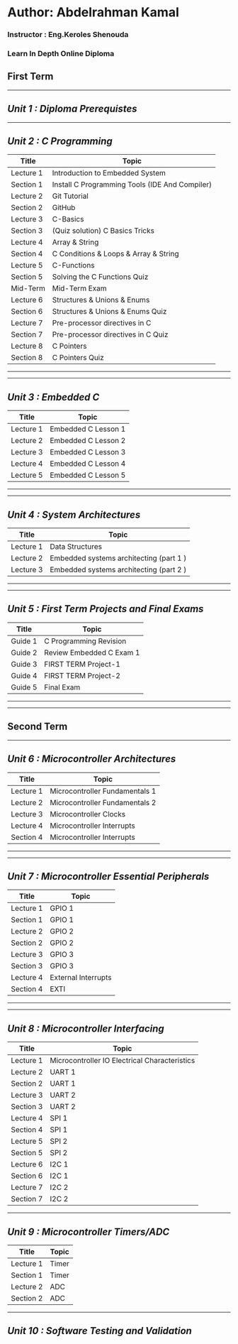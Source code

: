 # Author: Abdelrahman Kamal

### Instructor : Eng.Keroles Shenouda
### Learn In Depth Online Diploma
## First Term ##
__________________________________________________________________
## _Unit 1 : Diploma Prerequistes_
__________________________________________________________________
## _Unit 2 : C Programming_
| Title | Topic |
| ----- | ------|
| Lecture 1 | Introduction to Embedded System |
| Section 1 | Install C Programming Tools (IDE And Compiler) |
| Lecture 2 | Git Tutorial |
| Section 2 | GitHub |
| Lecture 3 | C-Basics |
| Section 3 | (Quiz solution) C Basics Tricks |
| Lecture 4 | Array & String |
| Section 4 | C Conditions & Loops & Array & String |
| Lecture 5 | C-Functions |
| Section 5 | Solving the C Functions Quiz |
| Mid-Term | Mid-Term Exam |
| Lecture 6 | Structures & Unions & Enums |
| Section 6 | Structures & Unions & Enums Quiz |
| Lecture 7 | Pre-processor directives in C |
| Section 7 | Pre-processor directives in C Quiz |
| Lecture 8 | C Pointers |
| Section 8 | C Pointers Quiz |
 __________________________________________________________________
 __________________________________________________________________
## _Unit 3 : Embedded C_
| Title | Topic |
| ----- | ------|
| Lecture 1 | Embedded C Lesson 1 |
| Lecture 2 | Embedded C Lesson 2 |
| Lecture 3 | Embedded C Lesson 3 |
| Lecture 4 | Embedded C Lesson 4 |
| Lecture 5 | Embedded C Lesson 5 |
__________________________________________________________________
__________________________________________________________________
## _Unit 4 : System Architectures_
| Title | Topic |
| ----- | ------|
| Lecture 1 | Data Structures |
| Lecture 2 | Embedded systems architecting (part 1 ) |
| Lecture 3 | Embedded systems architecting (part 2 ) |
__________________________________________________________________
__________________________________________________________________
## _Unit 5 : First Term Projects and Final Exams_
| Title | Topic |
| ----- | ------|
| Guide 1 | C Programming Revision |
| Guide 2 | Review Embedded C Exam 1 |
| Guide 3 | FIRST TERM Project-1 |
| Guide 4 | FIRST TERM Project-2 |
| Guide 5 | Final Exam |
__________________________________________________________________
__________________________________________________________________
## Second Term ##
__________________________________________________________________
## _Unit 6 : Microcontroller Architectures_
| Title | Topic |
| ----- | ------|
| Lecture 1 | Microcontroller Fundamentals 1 |
| Lecture 2 | Microcontroller Fundamentals 2|
| Lecture 3 | Microcontroller Clocks|
| Lecture 4 | Microcontroller Interrupts |
| Section 4 | Microcontroller Interrupts |
__________________________________________________________________
__________________________________________________________________
## _Unit 7 : Microcontroller Essential Peripherals_
| Title | Topic |
| ----- | ------|
| Lecture 1 | GPIO 1|
| Section 1 | GPIO 1|
| Lecture 2 | GPIO 2|
| Section 2 | GPIO 2|
| Lecture 3 | GPIO 3|
| Section 3 | GPIO 3|
| Lecture 4 | External Interrupts|
| Section 4 | EXTI|
__________________________________________________________________
__________________________________________________________________
## _Unit 8 : Microcontroller Interfacing_
| Title | Topic |
| ----- | ------|
| Lecture 1 | Microcontroller IO Electrical Characteristics|
| Lecture 2 | UART 1|
| Section 2 | UART 1|
| Lecture 3 | UART 2|
| Section 3 | UART 2|
| Lecture 4 | SPI 1|
| Section 4 | SPI 1|
| Lecture 5 | SPI 2|
| Section 5 | SPI 2|
| Lecture 6| I2C 1|
| Section 6| I2C 1|
| Lecture 7| I2C 2|
| Section 7| I2C 2|
__________________________________________________________________
## _Unit 9 : Microcontroller Timers/ADC_
| Title | Topic |
| ----- | ------|
| Lecture 1| Timer|
| Section 1| Timer|
| Lecture 2 | ADC |
| Section 2 | ADC|
__________________________________________________________________
## _Unit 10 : Software Testing and Validation_
